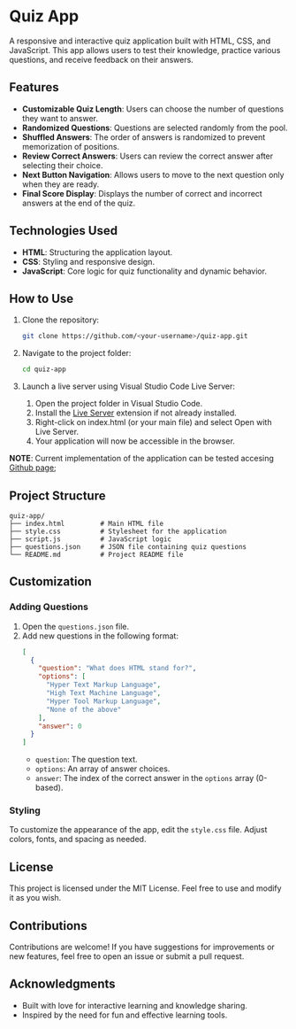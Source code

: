 # Quiz App

A responsive and interactive quiz application built with HTML, CSS, and JavaScript. This app allows users to test their knowledge, practice various questions, and receive feedback on their answers.

## Features

- **Customizable Quiz Length**: Users can choose the number of questions they want to answer.
- **Randomized Questions**: Questions are selected randomly from the pool.
- **Shuffled Answers**: The order of answers is randomized to prevent memorization of positions.
- **Review Correct Answers**: Users can review the correct answer after selecting their choice.
- **Next Button Navigation**: Allows users to move to the next question only when they are ready.
- **Final Score Display**: Displays the number of correct and incorrect answers at the end of the quiz.

## Technologies Used

- **HTML**: Structuring the application layout.
- **CSS**: Styling and responsive design.
- **JavaScript**: Core logic for quiz functionality and dynamic behavior.

## How to Use

1. Clone the repository:
   ```bash
   git clone https://github.com/<your-username>/quiz-app.git
   ```

2. Navigate to the project folder:
   ```bash
   cd quiz-app
   ```

3. Launch a live server using Visual Studio Code Live Server:

    1. Open the project folder in Visual Studio Code.
    2. Install the [Live Server](https://marketplace.visualstudio.com/items?itemName=ritwickdey.LiveServer) extension if not already installed.
    3. Right-click on index.html (or your main file) and select Open with Live Server.
    4. Your application will now be accessible in the browser.

**NOTE**: Current implementation of the application can be tested accesing [Github page](https://trased.github.io/QuizApp/);

## Project Structure

```
quiz-app/
├── index.html         # Main HTML file
├── style.css          # Stylesheet for the application
├── script.js          # JavaScript logic
├── questions.json     # JSON file containing quiz questions
└── README.md          # Project README file
```

## Customization

### Adding Questions

1. Open the `questions.json` file.
2. Add new questions in the following format:
   ```json
   [
     {
       "question": "What does HTML stand for?",
       "options": [
         "Hyper Text Markup Language",
         "High Text Machine Language",
         "Hyper Tool Markup Language",
         "None of the above"
       ],
       "answer": 0
     }
   ]
   ```
   - `question`: The question text.
   - `options`: An array of answer choices.
   - `answer`: The index of the correct answer in the `options` array (0-based).

### Styling

To customize the appearance of the app, edit the `style.css` file. Adjust colors, fonts, and spacing as needed.

## License

This project is licensed under the MIT License. Feel free to use and modify it as you wish.

## Contributions

Contributions are welcome! If you have suggestions for improvements or new features, feel free to open an issue or submit a pull request.

## Acknowledgments

- Built with love for interactive learning and knowledge sharing.
- Inspired by the need for fun and effective learning tools.

